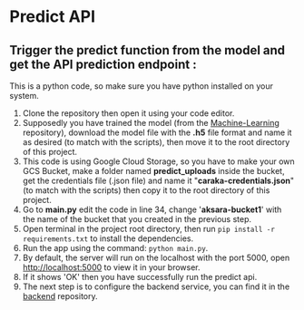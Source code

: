# Predict API

## Trigger the predict function from the model and get the API prediction endpoint :
This is a python code, so make sure you have python installed on your system.

1. Clone the repository then open it using your code editor.
2. Supposedly you have trained the model (from the [Machine-Learning](https://github.com/caraka-id/machine-learning) repository), download the model file with the __.h5__ file format and name it as desired (to match with the scripts), then move it to the root directory of this project.
3. This code is using Google Cloud Storage, so you have to make your own GCS Bucket, make a folder named __predict_uploads__ inside the bucket, get the credentials file (.json file) and name it "__caraka-credentials.json__" (to match with the scripts) then copy it to the root directory of this project.
4. Go to __main.py__ edit the code in line 34, change '__aksara-bucket1__' with the name of the bucket that you created in the previous step.
5. Open terminal in the project root directory, then run `pip install -r requirements.txt` to install the dependencies.
6. Run the app using the command: `python main.py`.
7. By default, the server will run on the localhost with the port 5000, open [http://localhost:5000](http://localhost:5000) to view it in your browser.
8. If it shows 'OK' then you have successfully run the predict api.
9. The next step is to configure the backend service, you can find it in the [backend](https://github.com/C22-PS088/backend) repository.
